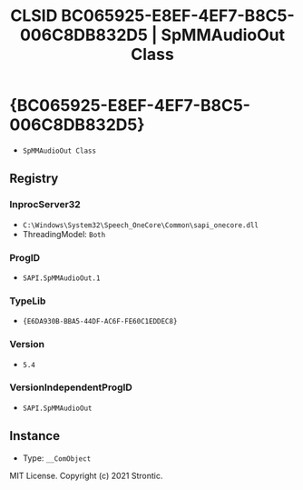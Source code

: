 ﻿---
title: "CLSID BC065925-E8EF-4EF7-B8C5-006C8DB832D5 | SpMMAudioOut Class"
excerpt: What is COM-Object CLSID BC065925-E8EF-4EF7-B8C5-006C8DB832D5?
---

# {BC065925-E8EF-4EF7-B8C5-006C8DB832D5}

* `SpMMAudioOut Class`

## Registry


### InprocServer32

* `C:\Windows\System32\Speech_OneCore\Common\sapi_onecore.dll`
* ThreadingModel: `Both`

### ProgID

* `SAPI.SpMMAudioOut.1`

### TypeLib

* `{E6DA930B-BBA5-44DF-AC6F-FE60C1EDDEC8}`

### Version

* `5.4`

### VersionIndependentProgID

* `SAPI.SpMMAudioOut`

## Instance

* Type: `__ComObject`

MIT License. Copyright (c) 2021 Strontic.


